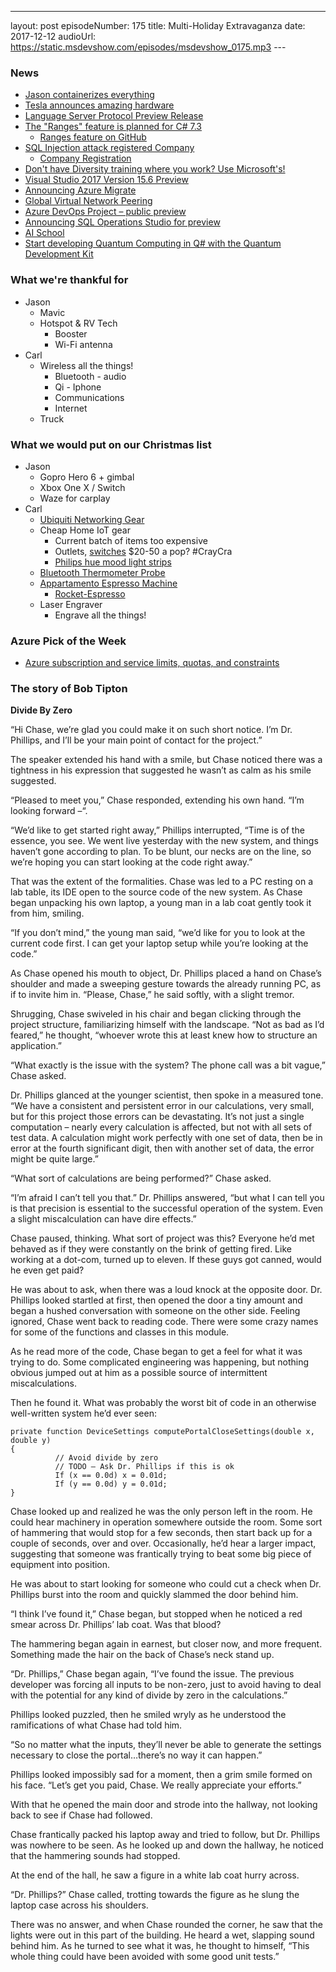 ---
layout: post
episodeNumber: 175
title: Multi-Holiday Extravaganza
date: 2017-12-12
audioUrl: https://static.msdevshow.com/episodes/msdevshow_0175.mp3
--- 

### News

 - [Jason containerizes everything](http://ytechie.com/2017/11/moving-my-static-blog-to-docker/)
 - [Tesla announces amazing hardware](https://shop.tesla.com/us/en/product/apparel/powerbank.html)
 - [Language Server Protocol Preview Release](https://blogs.msdn.microsoft.com/visualstudio/2017/11/21/announcing-language-server-protocol-preview-release)
 - [The "Ranges" feature is planned for C# 7.3](https://twitter.com/andrey_akinshin/status/933223365086560256)
    - [Ranges feature on GitHub](https://github.com/dotnet/roslyn/blob/features/range/docs/features/range.md)
 - [SQL Injection attack registered Company](https://twitter.com/r00tl4b/status/933742501164335104)
    - [Company Registration](https://beta.companieshouse.gov.uk/company/10542519)
 - [Don't have Diversity training where you work? Use Microsoft's!](https://www.microsoft.com/en-us/diversity/training)
 - [Visual Studio 2017 Version 15.6 Preview](https://blogs.msdn.microsoft.com/visualstudio/2017/12/07/visual-studio-2017-version-15-6-preview/)
 - [Announcing Azure Migrate ](https://azure.microsoft.com/en-us/blog/launching-preview-of-azure-migrate/)
 - [Global Virtual Network Peering](https://azure.microsoft.com/en-us/roadmap/global-vnet-peering/)
 - [Azure DevOps Project – public preview](https://azure.microsoft.com/en-us/blog/azure-devops-project-public-preview/)
 - [Announcing SQL Operations Studio for preview](https://blogs.technet.microsoft.com/dataplatforminsider/2017/11/15/announcing-sql-operations-studio-for-preview/)
 - [AI School](https://aischool.microsoft.com/)
 - [Start developing Quantum Computing in Q\# with the Quantum Development Kit](https://blogs.microsoft.com/ai/?p=73792)

### What we're thankful for

 - Jason
    - Mavic
    - Hotspot & RV Tech
       - Booster
       - Wi-Fi antenna
 - Carl
    -   Wireless all the things!
        - Bluetooth - audio
        - Qi - Iphone
        - Communications
        - Internet
    -   Truck

### What we would put on our Christmas list

 - Jason
    - Gopro Hero 6 + gimbal
    - Xbox One X / Switch
    - Waze for carplay
 - Carl
    - [Ubiquiti Networking Gear](https://www.ubnt.com/)
    - Cheap Home IoT gear
       - Current batch of items too expensive
       - Outlets, [switches](https://www.amazon.com/Philips-Installation-Free-Exclusive-Compatible-Assistant/dp/B016AEHU70) $20-50 a pop? #CrayCra
       - [Philips hue mood light strips](https://www.amazon.com/dp/B0167H31CI/)
    - [Bluetooth Thermometer Probe](https://www.amazon.com/dp/B06VX8ZRW9/)
    - [Appartamento Espresso Machine](http://www.rocket-espresso.com/appartamento.html)
       - [Rocket-Espresso](http://www.rocket-espresso.com)
    - Laser Engraver
       - Engrave all the things!

### Azure Pick of the Week

 - [Azure subscription and service limits, quotas, and constraints](https://docs.microsoft.com/en-us/azure/azure-subscription-service-limits)

### The story of Bob Tipton

**Divide By Zero**

“Hi Chase, we’re glad you could make it on such short notice.  I’m Dr. Phillips, and I’ll be your main point of contact for the project.”

The speaker extended his hand with a smile, but Chase noticed there was a tightness in his expression that suggested he wasn’t as calm as his smile suggested.

“Pleased to meet you,” Chase responded, extending his own hand.  “I’m looking forward –“.

“We’d like to get started right away,” Phillips interrupted, “Time is of the essence, you see.  We went live yesterday with the new system, and things haven’t gone according to plan.  To be blunt, our necks are on the line, so we’re hoping you can start looking at the code right away.”

That was the extent of the formalities.  Chase was led to a PC resting on a lab table, its IDE open to the source code of the new system.  As Chase began unpacking his own laptop, a young man in a lab coat gently took it from him, smiling.

“If you don’t mind,” the young man said, “we’d like for you to look at the current code first.  I can get your laptop setup while you’re looking at the code.”

As Chase opened his mouth to object, Dr. Phillips placed a hand on Chase’s shoulder and made a sweeping gesture towards the already running PC, as if to invite him in.  “Please, Chase,” he said softly, with a slight tremor.

Shrugging, Chase swiveled in his chair and began clicking through the project structure, familiarizing himself with the landscape.  “Not as bad as I’d feared,” he thought, “whoever wrote this at least knew how to structure an application.”

“What exactly is the issue with the system?  The phone call was a bit vague,” Chase asked.

Dr. Phillips glanced at the younger scientist, then spoke in a measured tone. “We have a consistent and persistent error in our calculations, very small, but for this project those errors can be devastating.  It’s not just a single computation – nearly every calculation is affected, but not with all sets of test data.  A calculation might work perfectly with one set of data, then be in error at the fourth significant digit, then with another set of data, the error might be quite large.”

“What sort of calculations are being performed?” Chase asked.

“I’m afraid I can’t tell you that.” Dr. Phillips answered, “but what I can tell you is that precision is essential to the successful operation of the system. Even a slight miscalculation can have dire effects.”

Chase paused, thinking. What sort of project was this?  Everyone he’d met behaved as if they were constantly on the brink of getting fired.  Like working at a dot-com, turned up to eleven.  If these guys got canned, would he even get paid?

He was about to ask, when there was a loud knock at the opposite door.  Dr. Phillips looked startled at first, then opened the door a tiny amount and began a hushed conversation with someone on the other side.  Feeling ignored, Chase went back to reading code.  There were some crazy names for some of the functions and classes in this module.

As he read more of the code, Chase began to get a feel for what it was trying to do.  Some complicated engineering was happening, but nothing obvious jumped out at him as a possible source of intermittent miscalculations. 

Then he found it.  What was probably the worst bit of code in an otherwise well-written system he’d ever seen:
 
    private function DeviceSettings computePortalCloseSettings(double x, double y)
    {
              // Avoid divide by zero
              // TODO – Ask Dr. Phillips if this is ok
              If (x == 0.0d) x = 0.01d;
              If (y == 0.0d) y = 0.01d;
    }

Chase looked up and realized he was the only person left in the room.  He could hear machinery in operation somewhere outside the room.  Some sort of hammering that would stop for a few seconds, then start back up for a couple of seconds, over and over.  Occasionally, he’d hear a larger impact, suggesting that someone was frantically trying to beat some big piece of equipment into position.

He was about to start looking for someone who could cut a check when Dr. Phillips burst into the room and quickly slammed the door behind him.

“I think I’ve found it,” Chase began, but stopped when he noticed a red smear across Dr. Phillips’ lab coat.  Was that blood?

The hammering began again in earnest, but closer now, and more frequent.  Something made the hair on the back of Chase’s neck stand up.

“Dr. Phillips,” Chase began again, “I’ve found the issue.  The previous developer was forcing all inputs to be non-zero, just to avoid having to deal with the potential for any kind of divide by zero in the calculations.”

Phillips looked puzzled, then he smiled wryly as he understood the ramifications of what Chase had told him. 

“So no matter what the inputs, they’ll never be able to generate the settings necessary to close the portal…there’s no way it can happen.”

Phillips looked impossibly sad for a moment, then a grim smile formed on his face.  “Let’s get you paid, Chase.  We really appreciate your efforts.”

With that he opened the main door and strode into the hallway, not looking back to see if Chase had followed. 

Chase frantically packed his laptop away and tried to follow, but Dr. Phillips was nowhere to be seen.  As he looked up and down the hallway, he noticed that the hammering sounds had stopped.

At the end of the hall, he saw a figure in a white lab coat hurry across.

“Dr. Phillips?” Chase called, trotting towards the figure as he slung the laptop case across his shoulders.

There was no answer, and when Chase rounded the corner, he saw that the lights were out in this part of the building.  He heard a wet, slapping sound behind him.  As he turned to see what it was, he thought to himself, “This whole thing could have been avoided with some good unit tests.”